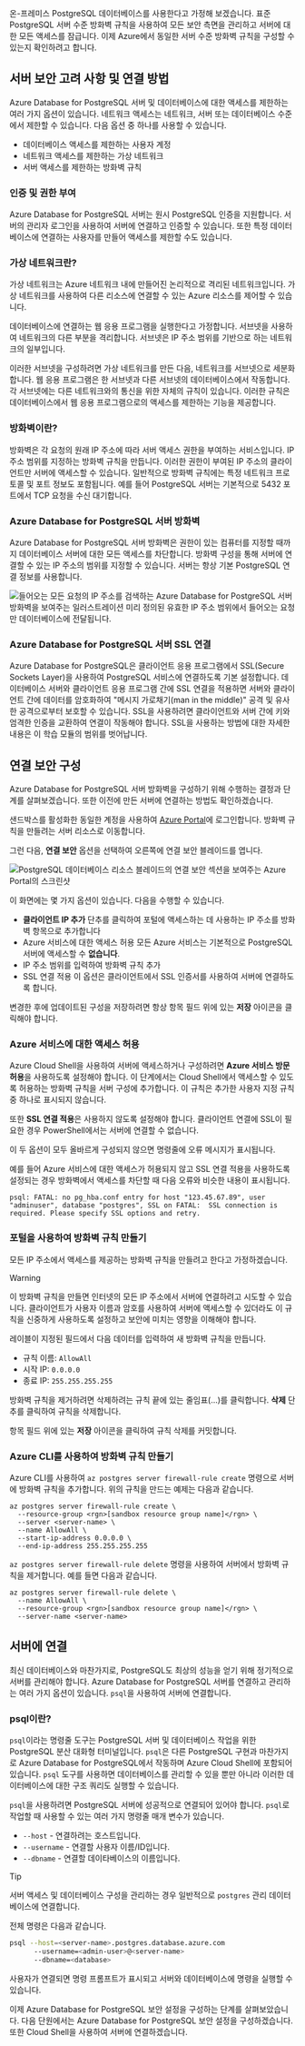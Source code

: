 온-프레미스 PostgreSQL 데이터베이스를 사용한다고 가정해 보겠습니다. 표준 PostgreSQL 서버 수준 방화벽 규칙을 사용하여 모든 보안 측면을 관리하고 서버에 대한 모든 액세스를 잠급니다. 이제 Azure에서 동일한 서버 수준 방화벽 규칙을 구성할 수 있는지 확인하려고 합니다.

## <a name="server-security-considerations-and-connection-methods"></a>서버 보안 고려 사항 및 연결 방법

Azure Database for PostgreSQL 서버 및 데이터베이스에 대한 액세스를 제한하는 여러 가지 옵션이 있습니다. 네트워크 액세스는 네트워크, 서버 또는 데이터베이스 수준에서 제한할 수 있습니다. 다음 옵션 중 하나를 사용할 수 있습니다.

- 데이터베이스 액세스를 제한하는 사용자 계정
- 네트워크 액세스를 제한하는 가상 네트워크
- 서버 액세스를 제한하는 방화벽 규칙

### <a name="authentication-and-authorization"></a>인증 및 권한 부여

Azure Database for PostgreSQL 서버는 원시 PostgreSQL 인증을 지원합니다. 서버의 관리자 로그인을 사용하여 서버에 연결하고 인증할 수 있습니다. 또한 특정 데이터베이스에 연결하는 사용자를 만들어 액세스를 제한할 수도 있습니다.

### <a name="what-is-a-virtual-network"></a>가상 네트워크란?

가상 네트워크는 Azure 네트워크 내에 만들어진 논리적으로 격리된 네트워크입니다. 가상 네트워크를 사용하여 다른 리소스에 연결할 수 있는 Azure 리소스를 제어할 수 있습니다.

데이터베이스에 연결하는 웹 응용 프로그램을 실행한다고 가정합니다. 서브넷을 사용하여 네트워크의 다른 부분을 격리합니다. 서브넷은 IP 주소 범위를 기반으로 하는 네트워크의 일부입니다.

이러한 서브넷을 구성하려면 가상 네트워크를 만든 다음, 네트워크를 서브넷으로 세분화합니다. 웹 응용 프로그램은 한 서브넷과 다른 서브넷의 데이터베이스에서 작동합니다. 각 서브넷에는 다른 네트워크와의 통신을 위한 자체의 규칙이 있습니다. 이러한 규칙은 데이터베이스에서 웹 응용 프로그램으로의 액세스를 제한하는 기능을 제공합니다.

### <a name="what-is-a-firewall"></a>방화벽이란?

방화벽은 각 요청의 원래 IP 주소에 따라 서버 액세스 권한을 부여하는 서비스입니다. IP 주소 범위를 지정하는 방화벽 규칙을 만듭니다. 이러한 권한이 부여된 IP 주소의 클라이언트만 서버에 액세스할 수 있습니다. 일반적으로 방화벽 규칙에는 특정 네트워크 프로토콜 및 포트 정보도 포함됩니다. 예를 들어 PostgreSQL 서버는 기본적으로 5432 포트에서 TCP 요청을 수신 대기합니다.

### <a name="azure-database-for-postgresql-server-firewall"></a>Azure Database for PostgreSQL 서버 방화벽

Azure Database for PostgreSQL 서버 방화벽은 권한이 있는 컴퓨터를 지정할 때까지 데이터베이스 서버에 대한 모든 액세스를 차단합니다. 방화벽 구성을 통해 서버에 연결할 수 있는 IP 주소의 범위를 지정할 수 있습니다. 서버는 항상 기본 PostgreSQL 연결 정보를 사용합니다.

![들어오는 모든 요청의 IP 주소를 검색하는 Azure Database for PostgreSQL 서버 방화벽을 보여주는 일러스트레이션 미리 정의된 유효한 IP 주소 범위에서 들어오는 요청만 데이터베이스에 전달됩니다.](../media/7-firewall-diagram.png)

### <a name="azure-database-for-postgresql-server-ssl-connections"></a>Azure Database for PostgreSQL 서버 SSL 연결

Azure Database for PostgreSQL은 클라이언트 응용 프로그램에서 SSL(Secure Sockets Layer)을 사용하여 PostgreSQL 서비스에 연결하도록 기본 설정합니다. 데이터베이스 서버와 클라이언트 응용 프로그램 간에 SSL 연결을 적용하면 서버와 클라이언트 간에 데이터를 암호화하여 "메시지 가로채기(man in the middle)" 공격 및 유사한 공격으로부터 보호할 수 있습니다. SSL을 사용하려면 클라이언트와 서버 간에 키와 엄격한 인증을 교환하여 연결이 작동해야 합니다. SSL을 사용하는 방법에 대한 자세한 내용은 이 학습 모듈의 범위를 벗어납니다.

## <a name="configure-connection-security"></a>연결 보안 구성

Azure Database for PostgreSQL 서버 방화벽을 구성하기 위해 수행하는 결정과 단계를 살펴보겠습니다. 또한 이전에 만든 서버에 연결하는 방법도 확인하겠습니다.

샌드박스를 활성화한 동일한 계정을 사용하여 [Azure Portal](https://portal.azure.com/learn.docs.microsoft.com?azure-portal=true)에 로그인합니다. 방화벽 규칙을 만들려는 서버 리소스로 이동합니다.

그런 다음, **연결 보안** 옵션을 선택하여 오른쪽에 연결 보안 블레이드를 엽니다.

![PostgreSQL 데이터베이스 리소스 블레이드의 연결 보안 섹션을 보여주는 Azure Portal의 스크린샷](../media/7-db-security-settings.png)

이 화면에는 몇 가지 옵션이 있습니다. 다음을 수행할 수 있습니다.

- **클라이언트 IP 추가** 단추를 클릭하여 포털에 액세스하는 데 사용하는 IP 주소를 방화벽 항목으로 추가합니다
- Azure 서비스에 대한 액세스 허용 모든 Azure 서비스는 기본적으로 PostgreSQL 서버에 액세스할 수 **없습니다**.
- IP 주소 범위를 입력하여 방화벽 규칙 추가
- SSL 연결 적용 이 옵션은 클라이언트에서 SSL 인증서를 사용하여 서버에 연결하도록 합니다.

변경한 후에 업데이트된 구성을 저장하려면 항상 항목 필드 위에 있는 **저장** 아이콘을 클릭해야 합니다.

### <a name="allow-access-to-azure-services"></a>Azure 서비스에 대한 액세스 허용

Azure Cloud Shell을 사용하여 서버에 액세스하거나 구성하려면 **Azure 서비스 방문 허용**을 사용하도록 설정해야 합니다. 이 단계에서는 Cloud Shell에서 액세스할 수 있도록 허용하는 방화벽 규칙을 서버 구성에 추가합니다. 이 규칙은 추가한 사용자 지정 규칙 중 하나로 표시되지 않습니다.

또한 **SSL 연결 적용**은 사용하지 않도록 설정해야 합니다. 클라이언트 연결에 SSL이 필요한 경우 PowerShell에서는 서버에 연결할 수 없습니다.

이 두 옵션이 모두 올바르게 구성되지 않으면 명령줄에 오류 메시지가 표시됩니다.

예를 들어 Azure 서비스에 대한 액세스가 허용되지 않고 SSL 연결 적용을 사용하도록 설정되는 경우 방화벽에서 액세스를 차단할 때 다음 오류와 비슷한 내용이 표시됩니다.

```output
psql: FATAL: no pg_hba.conf entry for host "123.45.67.89", user "adminuser", database "postgres", SSL on FATAL:  SSL connection is required. Please specify SSL options and retry.
```

### <a name="create-a-firewall-rule-using-the-portal"></a>포털을 사용하여 방화벽 규칙 만들기

모든 IP 주소에서 액세스를 제공하는 방화벽 규칙을 만들려고 한다고 가정하겠습니다.

> [!WARNING]
> 이 방화벽 규칙을 만들면 인터넷의 모든 IP 주소에서 서버에 연결하려고 시도할 수 있습니다. 클라이언트가 사용자 이름과 암호를 사용하여 서버에 액세스할 수 있더라도 이 규칙을 신중하게 사용하도록 설정하고 보안에 미치는 영향을 이해해야 합니다.

레이블이 지정된 필드에서 다음 데이터를 입력하여 새 방화벽 규칙을 만듭니다.

- 규칙 이름: `AllowAll`
- 시작 IP: `0.0.0.0`
- 종료 IP: `255.255.255.255`

방화벽 규칙을 제거하려면 삭제하려는 규칙 끝에 있는 줄임표(...)를 클릭합니다. **삭제** 단추를 클릭하여 규칙을 삭제합니다.

항목 필드 위에 있는 **저장** 아이콘을 클릭하여 규칙 삭제를 커밋합니다.

### <a name="create-a-firewall-rule-using-the-azure-cli"></a>Azure CLI를 사용하여 방화벽 규칙 만들기

Azure CLI를 사용하여 `az postgres server firewall-rule create` 명령으로 서버에 방화벽 규칙을 추가합니다. 위의 규칙을 만드는 예제는 다음과 같습니다.

```azurecli
az postgres server firewall-rule create \
  --resource-group <rgn>[sandbox resource group name]</rgn> \
  --server <server-name> \
  --name AllowAll \
  --start-ip-address 0.0.0.0 \
  --end-ip-address 255.255.255.255
```

`az postgres server firewall-rule delete` 명령을 사용하여 서버에서 방화벽 규칙을 제거합니다. 예를 들면 다음과 같습니다.

```azurecli
az postgres server firewall-rule delete \
  --name AllowAll \
  --resource-group <rgn>[sandbox resource group name]</rgn> \
  --server-name <server-name>
```

## <a name="connecting-to-your-server"></a>서버에 연결

최신 데이터베이스와 마찬가지로, PostgreSQL도 최상의 성능을 얻기 위해 정기적으로 서버를 관리해야 합니다. Azure Database for PostgreSQL 서버를 연결하고 관리하는 여러 가지 옵션이 있습니다. `psql`을 사용하여 서버에 연결합니다.

### <a name="what-is-psql"></a>psql이란?

`psql`이라는 명령줄 도구는 PostgreSQL 서버 및 데이터베이스 작업을 위한 PostgreSQL 분산 대화형 터미널입니다. `psql`은 다른 PostgreSQL 구현과 마찬가지로 Azure Database for PostgreSQL에서 작동하며 Azure Cloud Shell에 포함되어 있습니다. `psql` 도구를 사용하면 데이터베이스를 관리할 수 있을 뿐만 아니라 이러한 데이터베이스에 대한 구조 쿼리도 실행할 수 있습니다.

`psql`을 사용하려면 PostgreSQL 서버에 성공적으로 연결되어 있어야 합니다. `psql`로 작업할 때 사용할 수 있는 여러 가지 명령줄 매개 변수가 있습니다.

- `--host` - 연결하려는 호스트입니다.
- `--username` - 연결할 사용자 이름/ID입니다.
- `--dbname` - 연결할 데이타베이스의 이름입니다.

> [!TIP]
> 서버 액세스 및 데이터베이스 구성을 관리하는 경우 일반적으로 `postgres` 관리 데이터베이스에 연결합니다.

전체 명령은 다음과 같습니다.

```bash
psql --host=<server-name>.postgres.database.azure.com
      --username=<admin-user>@<server-name>
      --dbname=<database>
```

사용자가 연결되면 명령 프롬프트가 표시되고 서버와 데이터베이스에 명령을 실행할 수 있습니다.

이제 Azure Database for PostgreSQL 보안 설정을 구성하는 단계를 살펴보았습니다. 다음 단원에서는 Azure Database for PostgreSQL 보안 설정을 구성하겠습니다. 또한 Cloud Shell을 사용하여 서버에 연결하겠습니다.
